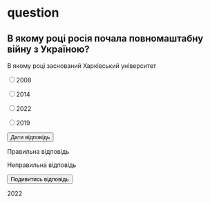 # question
<!DOCTYPE html>
<html lang="en">
<head>
    <meta charset="UTF-8">
    <meta name="viewport" content="width=device-width, initial-scale=1.0">
    <title>Document</title>
    <link rel="stylesheet" href="css/style.css">
</head>
<body>
    <div class="wrapper">
        <h2>В якому році росія почала повномаштабну війну з Україною?</h2>
        <p>В якому році заснований Харківський університет</p>
        <p><input type="radio" name="year" id="y1">2008</p>
        <p><input type="radio" name="year" id="y2">2014</p>
        <p><input type="radio" name="year" id="y3">2022</p>
        <p><input type="radio" name="year" id="y4">2019</p>
 <button id = "btn">Дати відповідь</button>
        <p class="right hidden" id="right">Правильна відповідь</p>
        <div class="wrong_div hidden" id="wrong_div">
            <p class="wrong" id="wrong">Неправильна відповідь</p>
            <button id = "btn1">Подивитись відповідь</button>
        </div> <p id="answer" class = "hidden">2022</p>
    </div> 
</body>
</html>
